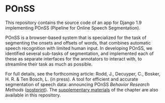 # POnSS

This repository contains the source code of an app for Django 1.9 implementing POnSS (Pipeline for Online Speech Segmentation).

POnSS is a browser-based system that is specialized for the task of segmenting the onsets and offsets of words, that combines automatic speech recognition with limited human input. In developing POnSS, we identified several sub-tasks of segmentation, and implemented each of these as separate interfaces for the annotators to interact with, to streamline their task as much as possible.

For full details, see the forthcoming article: Rodd, J., Decuyper, C., Bosker, H. R. & Ten Bosch, L. (in press). A tool for efficient and accurate segmentation of speech data: announcing POnSS *Behavior Research Methods* ([postprint](http://hdl.handle.net/21.11116/0000-0006-A29C-3)). The [supplementary materials](https://htmlpreview.github.io/?https://github.com/joerodd/POnSS/blob/master/supplementary_materials_to_chapter.html) of the chapter are also available in this repository.
